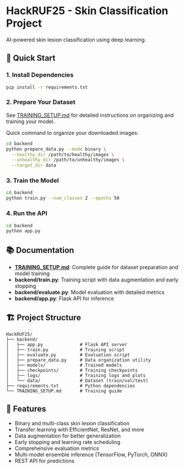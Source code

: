 # HackRUF25 - Skin Classification Project

AI-powered skin lesion classification using deep learning. 

## 🚀 Quick Start

### 1. Install Dependencies
```bash
pip install -r requirements.txt
```

### 2. Prepare Your Dataset
See [TRAINING_SETUP.md](TRAINING_SETUP.md) for detailed instructions on organizing and training your model.

Quick command to organize your downloaded images:
```bash
cd backend
python prepare_data.py --mode binary \
  --healthy_dir /path/to/healthy/images \
  --unhealthy_dir /path/to/unhealthy/images \
  --target_dir data
```

### 3. Train the Model
```bash
cd backend
python train.py --num_classes 2 --epochs 50
```

### 4. Run the API
```bash
cd backend
python app.py
```

## 📚 Documentation
- **[TRAINING_SETUP.md](TRAINING_SETUP.md)**: Complete guide for dataset preparation and model training
- **backend/train.py**: Training script with data augmentation and early stopping
- **backend/evaluate.py**: Model evaluation with detailed metrics
- **backend/app.py**: Flask API for inference

## 🏗️ Project Structure
```
HackRUF25/
├── backend/
│   ├── app.py              # Flask API server
│   ├── train.py            # Training script
│   ├── evaluate.py         # Evaluation script
│   ├── prepare_data.py     # Data organization utility
│   ├── models/             # Trained models
│   ├── checkpoints/        # Training checkpoints
│   ├── logs/               # Training logs and plots
│   └── data/               # Dataset (train/val/test)
├── requirements.txt        # Python dependencies
└── TRAINING_SETUP.md       # Training guide
```

## 🔧 Features
- Binary and multi-class skin lesion classification
- Transfer learning with EfficientNet, ResNet, and more
- Data augmentation for better generalization
- Early stopping and learning rate scheduling
- Comprehensive evaluation metrics
- Multi-model ensemble inference (TensorFlow, PyTorch, ONNX)
- REST API for predictions

